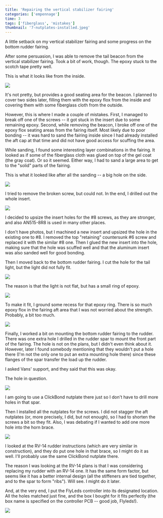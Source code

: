 ```yaml
---
title: 'Repairing the vertical stabilizer fairing'
categories: ['empennage']
time: 3
tags: ['fiberglass', 'mistakes']
thumbnail: '7-nutplates-installed.jpeg'
---
```


A little setback on my vertical stabilizer fairing and some progress on the bottom rudder fairing.

<!-- more -->

After some persuasion, I was able to remove the tail beacon from the vertical stabilizer fairing. Took a bit of work, though. The epoxy stuck to the scotch tape pretty well.

This is what it looks like from the inside.

![](0-beacon-seating.jpeg)

It's not pretty, but provides a good seating area for the beacon. I planned to cover two sides later, filling them with the epoxy flox from the inside and covering them with some fiberglass cloth from the outside.

However, this is where I made a couple of mistakes. First, I managed to break off one of the screws -- it got stuck in the insert due to some remaining epoxy. Second, while removing the beacon, I broke off one of the epoxy flox seating areas from the fairing itself. Most likely due to poor bonding -- it was hard to sand the fairing inside since I had already installed the aft cap at that time and did not have good access for scuffing the area.

While sanding, I found some interesting layer combinations in the fairing. It looked as if some of the fiberglass cloth was glued on top of the gel coat (the gray coat). Or so it seemed. Either way, I had to sand a large area to get to the "solid" parts of the fairing.

This is what it looked like after all the sanding -- a big hole on the side.

![](1-sanding-off-broken-area.jpeg)

I tried to remove the broken screw, but could not. In the end, I drilled out the whole insert.

![](2-screw-drilled-out.jpeg)

I decided to upsize the insert holes for the #8 screws, as they are stronger, and also AN515-8R8 is used in many other places.

I don't have photos, but I machined a new insert and upsized the hole in the existing one to #8. I removed the top "retaining" countersunk #6 screw and replaced it with the similar #8 one. Then I glued the new insert into the hole, making sure that the hole was scuffed well and that the aluminum insert was also sanded well for good bonding.

Then I moved back to the bottom rudder fairing. I cut the hole for the tail light, but the light did not fully fit.

![](3-light-sitting-proud.jpeg)

The reason is that the light is not flat, but has a small ring of epoxy.

![](4-epoxy-ring.jpeg)

To make it fit, I ground some recess for that epoxy ring. There is so much epoxy flox in the fairing aft area that I was not worried about the strength. Probably, a bit too much.

![](5-grinding-the-hole.jpeg)

Finally, I worked a bit on mounting the bottom rudder fairing to the rudder. There was one extra hole I drilled in the rudder spar to mount the front part of the fairing. The hole is not on the plans, but I didn't even think about it. However, later I found somebody mentioning that they wouldn't put a hole there (I'm not the only one to put an extra mounting hole there) since these flanges of the spar transfer the load up the rudder.

I asked Vans' support, and they said that this was okay.

The hole in question.

![](6-fairing-forward-attachment-hole.jpeg)

I am going to use a ClickBond nutplate there just so I don't have to drill more holes in that spar.

Then I installed all the nutplates for the screws. I did not stagger the aft nutplates (or, more precisely, I did, but not enough), so I had to shorten the screws a bit so they fit. Also, I was debating if I wanted to add one more hole into the horn brace.

![](7-nutplates-installed.jpeg)

I looked at the RV-14 rudder instructions (which are very similar in construction), and they do put one hole in that brace, so I might do it as well. I'll probably use the same ClickBond nutplate there.

The reason I was looking at the RV-14 plans is that I was considering replacing my rudder with an RV-14 one. It has the same form factor, but seems like it has a better internal design (all the stiffeners are tied together, and to the spar to form "ribs"). Will see. I might do it later.

And, at the very end, I put the FlyLeds controller into its designated location. All the holes matched just fine, and the box I bought for it fits perfectly (the box name is specified on the controller PCB -- good job, Flyleds!).

![](8-flyleds-location.jpeg)

